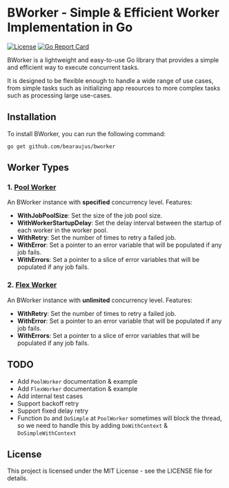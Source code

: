 # BWorker - Simple & Efficient Worker Implementation in Go

[![License](https://img.shields.io/badge/license-MIT-blue.svg)](https://github.com/bearaujus/bjson/blob/master/LICENSE)
[![Go Report Card](https://goreportcard.com/badge/github.com/bearaujus/bworker)](https://goreportcard.com/report/github.com/bearaujus/bworker)

BWorker is a lightweight and easy-to-use Go library that provides a simple and efficient way to execute concurrent
tasks.

It is designed to be flexible enough to handle a wide range of use cases, from simple tasks such as initializing app
resources
to more complex tasks such as processing large use-cases.

## Installation

To install BWorker, you can run the following command:

```shell
go get github.com/bearaujus/bworker
```

## Worker Types

### 1. [Pool Worker](https://github.com/bearaujus/bworker/blob/master/pool)

An BWorker instance with **specified** concurrency level. Features:

- **WithJobPoolSize**: Set the size of the job pool size.
- **WithWorkerStartupDelay**: Set the delay interval between the startup of each worker in the worker pool.
- **WithRetry**: Set the number of times to retry a failed job.
- **WithError**: Set a pointer to an error variable that will be populated if any job fails.
- **WithErrors**: Set a pointer to a slice of error variables that will be populated if any job fails.

### 2. [Flex Worker](https://github.com/bearaujus/bworker/blob/master/flex)

An BWorker instance with **unlimited** concurrency level. Features:

- **WithRetry**: Set the number of times to retry a failed job.
- **WithError**: Set a pointer to an error variable that will be populated if any job fails.
- **WithErrors**: Set a pointer to a slice of error variables that will be populated if any job fails.

## TODO

- Add `PoolWorker` documentation & example
- Add `FlexWorker` documentation & example
- Add internal test cases
- Support backoff retry
- Support fixed delay retry
- Function `Do` and `DoSimple` at `PoolWorker` sometimes will block the thread,
  so we need to handle this by adding `DoWithContext` & `DoSimpleWithContext`

## License

This project is licensed under the MIT License - see the LICENSE file for details.
